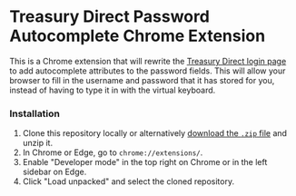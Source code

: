 # Treasury Direct Password Autocomplete Chrome Extension

This is a Chrome extension that will rewrite the [Treasury Direct login page](https://www.treasurydirect.gov/) to add autocomplete attributes to the password fields. This will allow your browser to fill in the username and password that it has stored for you, instead of having to type it in with the virtual keyboard.

### Installation

1. Clone this repository locally or alternatively [download the `.zip` file](https://github.com/rzhade3/treasury-direct-pw-chrome-extension/archive/refs/heads/main.zip) and unzip it.
2. In Chrome or Edge, go to `chrome://extensions/`.
3. Enable "Developer mode" in the top right on Chrome or in the left sidebar on Edge.
4. Click "Load unpacked" and select the cloned repository.
